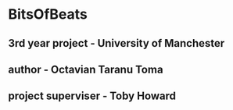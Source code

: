 # BitsOfBeats
## 3rd year project - University of Manchester
## author - Octavian Taranu Toma
## project superviser - Toby Howard